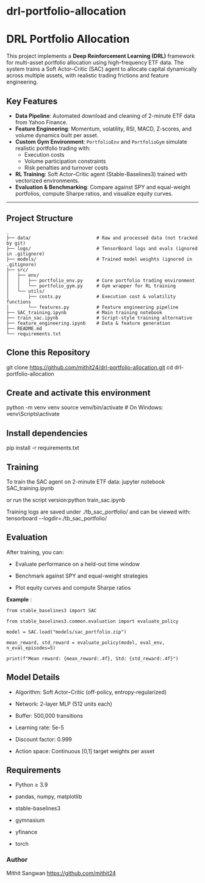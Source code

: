 # drl-portfolio-allocation

# DRL Portfolio Allocation

This project implements a **Deep Reinforcement Learning (DRL)** framework for multi-asset portfolio allocation using high-frequency ETF data. The system trains a Soft Actor–Critic (SAC) agent to allocate capital dynamically across multiple assets, with realistic trading frictions and feature engineering.

##  Key Features
- **Data Pipeline**: Automated download and cleaning of 2-minute ETF data from Yahoo Finance.  
- **Feature Engineering**: Momentum, volatility, RSI, MACD, Z-scores, and volume dynamics built per asset.  
- **Custom Gym Environment**: `PortfolioEnv` and `PortfolioGym` simulate realistic portfolio trading with:
  - Execution costs
  - Volume participation constraints
  - Risk penalties and turnover costs
- **RL Training**: Soft Actor–Critic agent (Stable-Baselines3) trained with vectorized environments.  
- **Evaluation & Benchmarking**: Compare against SPY and equal-weight portfolios, compute Sharpe ratios, and visualize equity curves.

---

##  Project Structure

```plaintext
.
├── data/                        # Raw and processed data (not tracked by git)
├── logs/                        # TensorBoard logs and evals (ignored in .gitignore)
├── models/                      # Trained model weights (ignored in .gitignore)
├── src/
│   ├── env/
│   │   ├── portfolio_env.py     # Core portfolio trading environment
│   │   └── portfolio_gym.py     # Gym wrapper for RL training
│   └── utils/
│       ├── costs.py             # Execution cost & volatility functions
│       └── features.py          # Feature engineering pipeline
├── SAC_training.ipynb           # Main training notebook
├── train_sac.ipynb              # Script-style training alternative
├── feature_engineering.ipynb    # Data & feature generation
├── README.md
└── requirements.txt
```
## Clone this Repository

git clone https://github.com/mithit24/drl-portfolio-allocation.git
cd drl-portfolio-allocation

## Create and activate this environment

python -m venv venv
source venv/bin/activate   # On Windows: venv\Scripts\activate

## Install dependencies 

pip install -r requirements.txt

## Training 

To train the SAC agent on 2-minute ETF data:  jupyter notebook SAC_training.ipynb

or run the script version:python train_sac.ipynb

Training logs are saved under ./tb_sac_portfolio/ and can be viewed with:  tensorboard --logdir=./tb_sac_portfolio/

## Evaluation

After training, you can:

- Evaluate performance on a held-out time window 

- Benchmark against SPY and equal-weight strategies

- Plot equity curves and compute Sharpe ratios


**Example** : 

```plaintext
from stable_baselines3 import SAC

from stable_baselines3.common.evaluation import evaluate_policy

model = SAC.load("models/sac_portfolio.zip")

mean_reward, std_reward = evaluate_policy(model, eval_env, n_eval_episodes=5)

print(f"Mean reward: {mean_reward:.4f}, Std: {std_reward:.4f}")

```
## Model Details

- Algorithm: Soft Actor–Critic (off-policy, entropy-regularized)

- Network: 2-layer MLP (512 units each)

- Buffer: 500,000 transitions

- Learning rate: 5e-5

- Discount factor: 0.999

- Action space: Continuous [0,1] target weights per asset

## Requirements

- Python ≥ 3.9

- pandas, numpy, matplotlib

- stable-baselines3

- gymnasium

- yfinance

- torch

### Author 
Mithit Sangwan
https://github.com/mithit24
